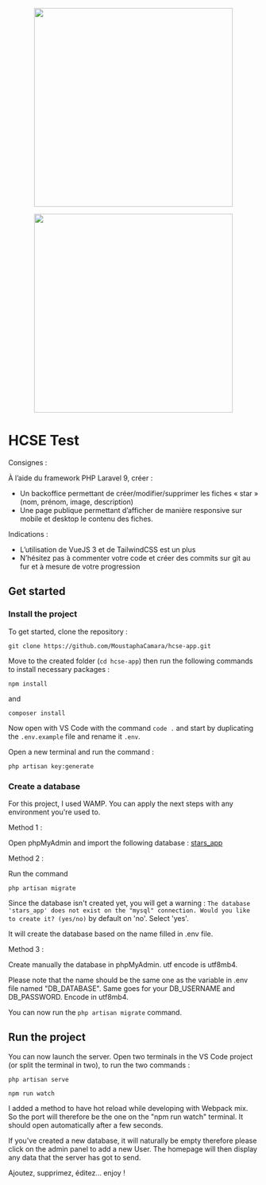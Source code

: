 <p align="center"><a href="https://laravel.com" target="_blank"><img src="https://raw.githubusercontent.com/laravel/art/master/logo-lockup/5%20SVG/2%20CMYK/1%20Full%20Color/laravel-logolockup-cmyk-red.svg" width="400"></a></p>
<p align="center"><a href="https://vuejs.org/" target="_blank"><img src="https://upload.wikimedia.org/wikipedia/commons/9/95/Vue.js_Logo_2.svg" width="400"></a></p>


# HCSE Test

Consignes : 

À l’aide du framework PHP Laravel 9, créer :
- Un backoffice permettant de créer/modifier/supprimer les fiches « star » (nom, prénom, image, description)
- Une page publique permettant d’afficher de manière responsive sur mobile et desktop le contenu des fiches.

Indications :
- L’utilisation de VueJS 3 et de TailwindCSS est un plus
- N’hésitez pas à commenter votre code et créer des commits sur git au fur et à mesure de votre progression

## Get started

### Install the project

To get started, clone the repository :

```
git clone https://github.com/MoustaphaCamara/hcse-app.git
```

Move to the created folder (`cd hcse-app`) then run the following commands to install necessary packages :

```
npm install
```
and
```
composer install

```

Now open with VS Code with the command `code .` and start by duplicating  the `.env.example` file and rename it `.env`.

Open a new terminal and run the command :
```
php artisan key:generate
```
### Create a database

For this project, I used WAMP. You can apply the next steps with any environment you're used to.

Method 1 :

Open phpMyAdmin and import the following database : [stars_app](https://github.com/MoustaphaCamara/hcse-app/blob/master/stars_app.sql)

Method 2 :

Run the command 
```
php artisan migrate
```

Since the database isn't created yet, you will get a warning : `The database 'stars_app' does not exist on the "mysql" connection. Would you like to create it? (yes/no)` by default on 'no'. Select 'yes'.

It will create the database based on the name filled in .env file.

Method 3 : 

Create manually the database in phpMyAdmin. utf encode is utf8mb4.

Please note that the name  should be the same one as the variable in .env file named "DB_DATABASE". Same goes for your DB_USERNAME and DB_PASSWORD. Encode in utf8mb4.

You can now run the `php artisan migrate` command.

## Run the project

You can now launch the server. Open two terminals in the VS Code project (or split the terminal in two), to run the two commands :

```
php artisan serve
```
```
npm run watch
```
I added a method to have hot reload while developing with Webpack mix. So the port will therefore be the one on the "npm run watch" terminal. It should open automatically after a few seconds.

If you've created a new database, it will naturally be empty therefore please click on the admin panel to add a new User.
The homepage will then display any data that the server has got to send.

Ajoutez, supprimez, éditez... enjoy !